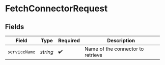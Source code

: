 # FetchConnectorRequest


## Fields

| Field                             | Type                              | Required                          | Description                       |
| --------------------------------- | --------------------------------- | --------------------------------- | --------------------------------- |
| `serviceName`                     | *string*                          | :heavy_check_mark:                | Name of the connector to retrieve |